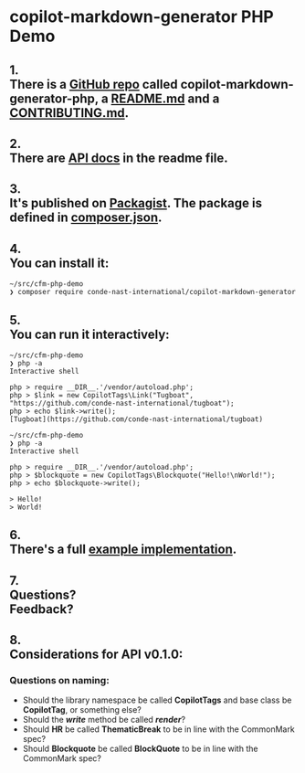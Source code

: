 # copilot-markdown-generator PHP Demo

## 1. <br>There is a [GitHub repo] called copilot-markdown-generator-php, a [README.md] and a [CONTRIBUTING.md].

## 2. <br>There are [API docs] in the readme file.

## 3. <br>It's published on [Packagist]. The package is defined in [composer.json].

## 4. <br>You can install it:
```
~/src/cfm-php-demo
❯ composer require conde-nast-international/copilot-markdown-generator
```

## 5. <br>You can run it interactively:
```
~/src/cfm-php-demo
❯ php -a
Interactive shell

php > require __DIR__.'/vendor/autoload.php';
php > $link = new CopilotTags\Link("Tugboat", "https://github.com/conde-nast-international/tugboat");
php > echo $link->write();
[Tugboat](https://github.com/conde-nast-international/tugboat)
```
```
~/src/cfm-php-demo
❯ php -a
Interactive shell

php > require __DIR__.'/vendor/autoload.php';
php > $blockquote = new CopilotTags\Blockquote("Hello!\nWorld!");
php > echo $blockquote->write();

> Hello!
> World!
```

## 6. <br>There's a full [example implementation].

## 7. <br>Questions? <br>Feedback?

## 8. <br>Considerations for API v0.1.0:
### Questions on naming:
* Should the library namespace be called **CopilotTags** and base class be **CopilotTag**, or something else?
* Should the ***write*** method be called ***render***?
* Should **HR** be called **ThematicBreak** to be in line with the CommonMark spec?
* Should **Blockquote** be called **BlockQuote** to be in line with the CommonMark spec?

[GitHub repo]: https://github.com/conde-nast-international/copilot-markdown-generator-php/
[README.md]: https://github.com/conde-nast-international/copilot-markdown-generator-php/blob/master/README.md
[CONTRIBUTING.md]: https://github.com/conde-nast-international/copilot-markdown-generator-php/blob/master/CONTRIBUTING.md
[API docs]: https://github.com/conde-nast-international/copilot-markdown-generator-php/blob/master/README.md#api
[Packagist]: https://packagist.org/packages/conde-nast-international/copilot-markdown-generator
[composer.json]: https://github.com/conde-nast-international/copilot-markdown-generator-php/blob/master/composer.json
[example implementation]: https://github.com/conde-nast-international/copilot-markdown-generator-php/tree/master/example
